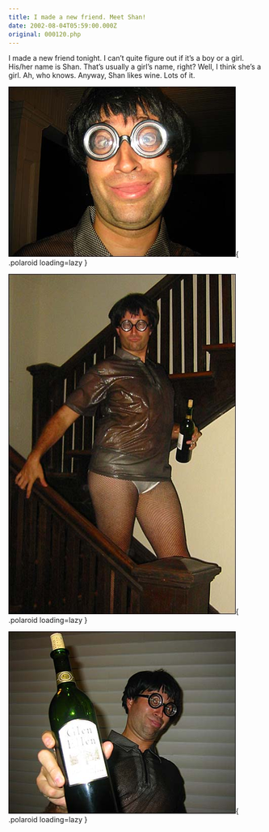 ```yaml
---
title: I made a new friend. Meet Shan!
date: 2002-08-04T05:59:00.000Z
original: 000120.php
---
```


I made a new friend tonight. I can’t quite figure out if it’s a boy or a girl. His/her name is Shan. That’s usually a girl’s name, right? Well, I think she’s a girl. Ah, who knows. Anyway, Shan likes wine. Lots of it.

![img](./shan-02.jpg){ .polaroid loading=lazy }

![img](./shan-01.jpg){ .polaroid loading=lazy }

![img](./shan-03.jpg){ .polaroid loading=lazy }
